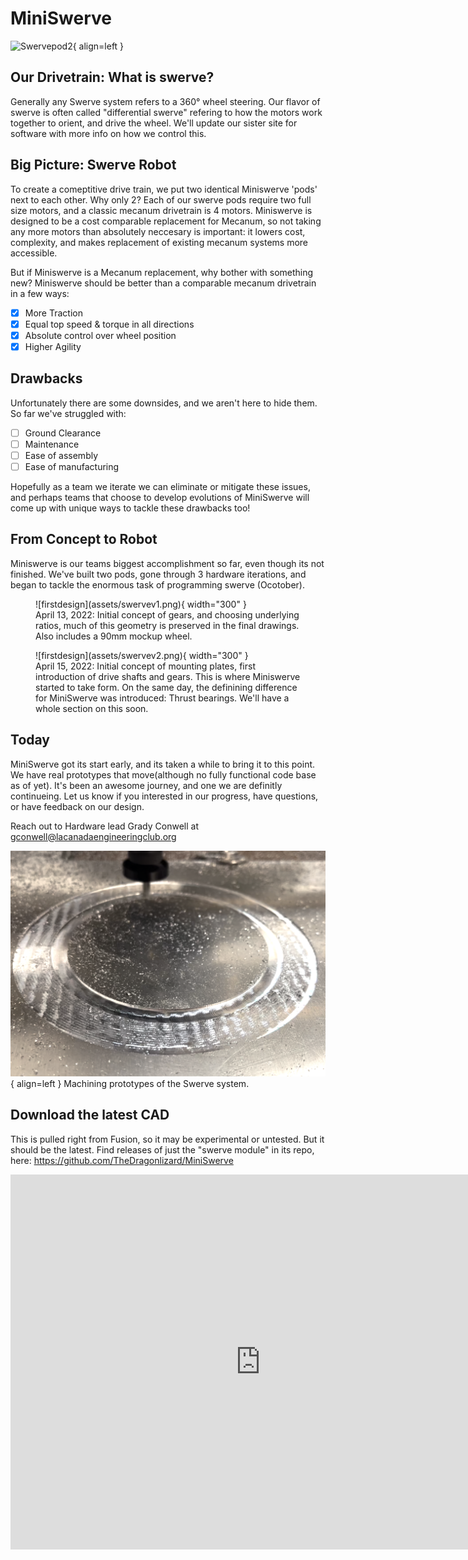 <link rel="preconnect" href="https://rsms.me/">
<link rel="stylesheet" href="https://rsms.me/inter/inter.css">

# MiniSwerve
![Swervepod2](assets/IMG_3590.png){ align=left }

## Our Drivetrain: What is swerve?

Generally any Swerve system refers to a 360° wheel steering. Our flavor of swerve is often called "differential swerve" refering to how the motors work together to orient, and drive the wheel. We'll update our sister site for software with more info on how we control this. 

## Big Picture: Swerve Robot

To create a comeptitive drive train, we put two identical Miniswerve 'pods' next to each other. Why only 2? Each of our swerve pods require two full size motors, and a classic mecanum drivetrain is 4 motors. Miniswerve is designed to be a cost comparable replacement for Mecanum, so not taking any more motors than absolutely neccesary is important: it lowers cost, complexity, and makes replacement of existing mecanum systems more accessible. 

But if Miniswerve is a Mecanum replacement, why bother with something new?
Miniswerve should be better than a comparable mecanum drivetrain in a few ways: 

- [x] More Traction 
- [x] Equal top speed & torque in all directions
- [x] Absolute control over wheel position
- [x] Higher Agility

## Drawbacks

Unfortunately there are some downsides, and we aren't here to hide them. So far we've struggled with: 

- [ ] Ground Clearance
- [ ] Maintenance
- [ ] Ease of assembly
- [ ] Ease of manufacturing

Hopefully as a team we iterate we can eliminate or mitigate these issues, and perhaps teams that choose to develop evolutions of MiniSwerve will come up with unique ways to tackle these drawbacks too!

## From Concept to Robot

Miniswerve is our teams biggest accomplishment so far, even though its not finished. 
We've built two pods, gone through 3 hardware iterations, and began to tackle the enormous task of programming swerve (Ocotober). 

<figure markdown>
  ![firstdesign](assets/swervev1.png){ width="300" }
  <figcaption>April 13, 2022: Initial concept of gears, and choosing underlying ratios, much of this geometry is preserved in the final drawings. Also includes a 90mm mockup wheel. </figcaption>
</figure>

<figure markdown>
  ![firstdesign](assets/swervev2.png){ width="300" }
  <figcaption>April 15, 2022: Initial concept of mounting plates, first introduction of drive shafts and gears. This is where Miniswerve started to take form. On the same day, the definining difference for MiniSwerve was introduced: Thrust bearings. We'll have a whole section on this soon. </figcaption>
</figure>


## Today

MiniSwerve got its start early, and its taken a while to bring it to this point. We have real prototypes that move(although no fully functional code base as of yet). It's been an awesome journey, and one we are definitly continueing. Let us know if you interested in our progress, have questions, or have feedback on our design. 

Reach out to Hardware lead Grady Conwell at gconwell@lacanadaengineeringclub.org 

![MachiningSwerve](assets/swervemachinepic1.png){ align=left }
Machining prototypes of the Swerve system. 

## Download the latest CAD
This is pulled right from Fusion, so it may be experimental or untested. But it should be the latest. Find releases of just the "swerve module" in its repo, here: https://github.com/TheDragonlizard/MiniSwerve  

<iframe src="https://icloud11636.autodesk360.com/shares/public/SH35dfcQT936092f0e43955c17b2f02d9e36?mode=embed" width="800" height="600" allowfullscreen="true" webkitallowfullscreen="true" mozallowfullscreen="true"  frameborder="0"></iframe>


